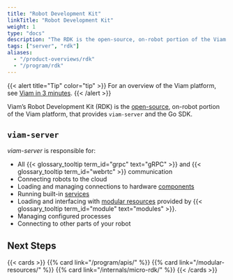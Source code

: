 ```yaml
---
title: "Robot Development Kit"
linkTitle: "Robot Development Kit"
weight: 1
type: "docs"
description: "The RDK is the open-source, on-robot portion of the Viam platform, that provides viam-server and the Go SDK."
tags: ["server", "rdk"]
aliases:
  - "/product-overviews/rdk"
  - "/program/rdk"
---
```


{{< alert title="Tip" color="tip" >}}
For an overview of the Viam platform, see [Viam in 3 minutes](/viam/).
{{< /alert >}}

Viam’s Robot Development Kit (RDK) is the [open-source](https://github.com/viamrobotics/rdk), on-robot portion of the Viam platform, that provides `viam-server` and the Go SDK.

## `viam-server`

_viam-server_ is responsible for:

- All {{< glossary_tooltip term_id="grpc" text="gRPC" >}} and {{< glossary_tooltip term_id="webrtc" >}} communication
- Connecting robots to the cloud
- Loading and managing connections to hardware [components](/components/)
- Running built-in [services](/services/)
- Loading and interfacing with [modular resources](/modular-resources/) provided by {{< glossary_tooltip term_id="module" text="modules" >}}.
- Managing configured processes
- Connecting to other parts of your robot

## Next Steps

{{< cards >}}
{{% card link="/program/apis/" %}}
{{% card link="/modular-resources/" %}}
{{% card link="/internals/micro-rdk/" %}}
{{< /cards >}}
